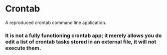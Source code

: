# Crontab
A reproduced crontab command line application.

### It is not a fully functioning crontab app; it merely allows you do edit a list of crontab tasks stored in an external file, it will not execute them.
